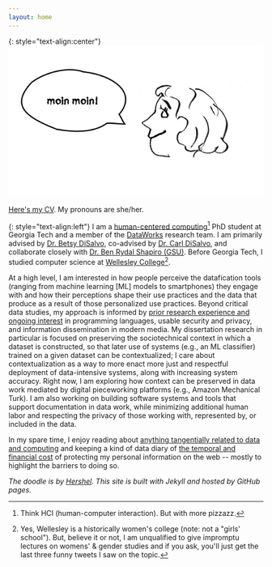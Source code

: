```yaml
---
layout: home
---
```

{: style="text-align:center"}
![I generally avoid having my image posted on the web due to privacy implications. So here's a fun doodle that my friend, Hershel, made instead.](/images/arr.jpg)

[Here's my CV](/documents/Rothschild_CV.pdf). My pronouns are she/her.

{: style="text-align:left"}
I am a [human-centered computing](https://hcc.cc.gatech.edu/)[^1] PhD student at Georgia Tech and a member of the [DataWorks](https://dataworkforce.gatech.edu/) research team. I am primarily advised by [Dr. Betsy DiSalvo](http://www.betsydisalvo.com/), co-advised by [Dr. Carl DiSalvo](https://www.carldisalvo.com/), and collaborate closely with [Dr. Ben Rydal Shapiro (GSU)](https://www.benrydal.com/). Before Georgia Tech, I studied computer science at [Wellesley College](https://www.wellesley.edu/cs)[^2]. 

At a high level, I am interested in how people perceive the datafication tools (ranging from machine learning [ML] models to smartphones) they engage with and how their perceptions shape their use practices and the data that produce as a result of those personalized use practices. Beyond critical data studies, my approach is informed by [prior research experience and ongoing interest](https://annabelrothschild.com/projects/) in programming languages, usable security and privacy, and information dissemination in modern media. My dissertation research in particular is focused on preserving  the sociotechnical context in which a dataset is constructed, so that later use of systems (e.g., an ML classifier) trained on a given dataset can be contextualized; I care about contextualization as a way to more enact more just and respectful deployment of data-intensive systems, along with increasing system accuracy. Right now, I am exploring how context can be preserved in data work mediated by digital pieceworking platforms (e.g., Amazon Mechanical Turk). I am also working on building software systems and tools that support documentation in data work, while minimizing additional human labor and respecting the privacy of those working with, represented by, or included in the data.

In my spare time, I enjoy reading about [anything tangentially related to data and computing](https://annabelrothschild.com/books) and keeping a kind of data diary of [the temporal and financial cost](https://docs.google.com/spreadsheets/d/1eyy-YyFMA6gLla9F999hdHuxJlFO5M7G5hC9KW5bLS0/edit?usp=sharing) of protecting my personal information on the web -- mostly to highlight the barriers to doing so. 

_The doodle is by <a href="https://www.linkedin.com/in/hershel-carbajal-rodriguez-290441151/">Hershel</a>. This site is built with Jekyll and hosted by GitHub pages._

[^1]: Think HCI (human-computer interaction). But with more pizzazz. 
[^2]: Yes, Wellesley is a historically women's college (note: not a "girls' school"). But, believe it or not, I am unqualified to give impromptu lectures on womens' & gender studies and if you ask, you'll just get the last three funny tweets I saw on the topic.  
